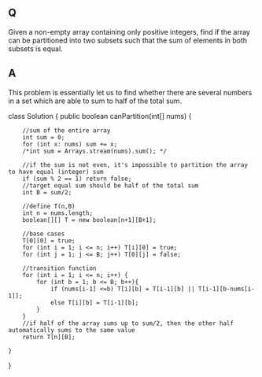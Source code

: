 ## Q
 
Given a non-empty array containing only positive integers, find if the array can be partitioned into two subsets such that the sum of elements in both subsets is equal.




## A
 
This problem is essentially let us to find whether there are several numbers in a set which are able to sum to half of the total sum.

class Solution {
    public boolean canPartition(int[] nums) {
         
        //sum of the entire array
        int sum = 0; 
        for (int x: nums) sum += x;  
        /*int sum = Arrays.stream(nums).sum(); */
        
        //if the sum is not even, it's impossible to partition the array to have equal (integer) sum
        if (sum % 2 == 1) return false;
        //target equal sum should be half of the total sum
        int B = sum/2;
        
        //define T(n,B)
        int n = nums.length;
        boolean[][] T = new boolean[n+1][B+1];        
        
        //base cases
        T[0][0] = true;
        for (int i = 1; i <= n; i++) T[i][0] = true;
        for (int j = 1; j <= B; j++) T[0][j] = false;
        
        //transition function
        for (int i = 1; i <= n; i++) {
            for (int b = 1; b <= B; b++){
                if (nums[i-1] <=b) T[i][b] = T[i-1][b] || T[i-1][b-nums[i-1]];
                else T[i][b] = T[i-1][b];
            }
        }
        //if half of the array sums up to sum/2, then the other half automatically sums to the same value
        return T[n][B];

    }
}
